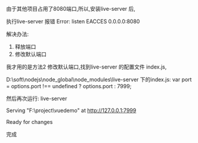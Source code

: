 由于其他项目占用了8080端口,所以,安装live-server 后, 

执行live-server 报错 Error: listen EACCES 0.0.0.0:8080

解决办法:
1. 释放端口
2. 修改默认端口

我才用的是方法2 修改默认端口,找到live-server 的配置文件 index.js,

D:\soft\nodejs\node_global\node_modules\live-server 下的index.js: var port = options.port !== undefined ? options.port : 7999;

然后再次运行: live-server

Serving "F:\project\vuedemo" at http://127.0.0.1:7999


Ready for changes

完成

